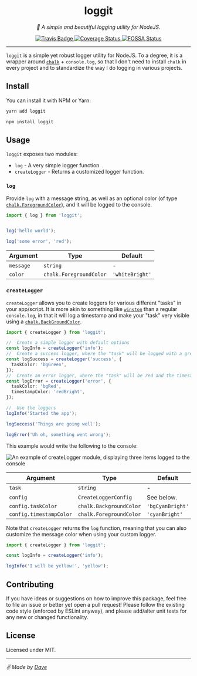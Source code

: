 <div align="center" margin="0 auto 20px">
  <h1>loggit</h1>
  <p style="font-style: italic;">🌲 A simple and beautiful logging utility for NodeJS.</p>
  <div>
    <a href='https://travis-ci.com/himynameisdave/loggit'>
      <img src="https://travis-ci.com/himynameisdave/loggit.svg?branch=main" alt="Travis Badge" />
    </a>
    <a href='https://coveralls.io/github/himynameisdave/loggit?branch=main'>
      <img src='https://coveralls.io/repos/github/himynameisdave/loggit/badge.svg?branch=main' alt='Coverage Status' />
    </a>
    <a href="https://app.fossa.com/projects/git%2Bgithub.com%2Fhimynameisdave%2Floggit?ref=badge_shield">
      <img src="https://app.fossa.com/api/projects/git%2Bgithub.com%2Fhimynameisdave%2Floggit.svg?type=shield" alt="FOSSA Status" />
    </a>
  </div>
</div>

---

`loggit` is a simple yet robust logger utility for NodeJS. To a degree, it is a wrapper around [`chalk`](https://www.npmjs.com/package/chalk) + `console.log`, so that I don't need to install `chalk` in every project and to standardize the way I do logging in various projects.

## Install

You can install it with NPM or Yarn:

```bash
yarn add loggit

npm install loggit
```

## Usage

`loggit` exposes two modules:

- `log` - A very simple logger function.
- `createLogger` - Returns a customized logger function.

### `log`

Provide `log` with a message string, as well as an optional color (of type [`chalk.ForegroundColor`](https://github.com/chalk/chalk/blob/02abeebac3fa41b346ad1f0b4674d371953da932/index.d.ts#L6)), and it will be logged to the console.

```typescript
import { log } from 'loggit';


log('hello world');

log('some error', 'red');
```

Argument | Type | Default
---|---|---
`message` | `string` | -
`color` | `chalk.ForegroundColor` | `'whiteBright'`

### `createLogger`

`createLogger` allows you to create loggers for various different "tasks" in your app/script. It is more akin to something like [`winston`](https://github.com/winstonjs/winston) than a regular `console.log`, in that it will log a timestamp and make your "task" very visible using a [`chalk.BackGroundColor`](https://github.com/chalk/chalk/blob/02abeebac3fa41b346ad1f0b4674d371953da932/index.d.ts#L31).

```typescript
import { createLogger } from 'loggit';

//  Create a simple logger with default options
const logInfo = createLogger('info');
//  Create a success logger, where the "task" will be logged with a green BG.
const logSuccess = createLogger('success', {
  taskColor: 'bgGreen',
});
//  Create an error logger, where the "task" will be red and the timestamp will be bright magenta.
const logError = createLogger('error', {
  taskColor: 'bgRed',
  timestampColor: 'redBright',
});

//  Use the loggers
logInfo('Started the app');

logSuccess('Things are going well');

logError('Uh oh, something went wrong');

```

This example would write the following to the console:

![An example of createLogger module, displaying three items logged to the console](https://user-images.githubusercontent.com/4298089/101206163-95ce1b80-3623-11eb-8d53-044c37a0de6c.png)

Argument | Type | Default
---|---|---
`task` | `string` | -
`config` | `CreateLoggerConfig` | See below.
`config.taskColor` | `chalk.BackgroundColor` | `'bgCyanBright'`
`config.timestampColor` | `chalk.ForegroundColor` | `'cyanBright'`

Note that `createLogger` returns the `log` function, meaning that you can also customize the message color when using your custom logger.

```typescript
import { createLogger } from 'loggit';

const logInfo = createLogger('info');

logInfo('I will be yellow!', 'yellow');
```

## Contributing

If you have ideas or suggestions on how to improve this package, feel free to file an issue or better yet open a pull request! Please follow the existing code style (enforced by ESLint anyway), and please add/alter unit tests for any new or changed functionality.

## License

Licensed under MIT.

---

_✌️ Made by [Dave](https://himynameisdave.com)_
